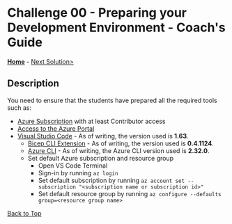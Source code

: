 # Challenge 00 - Preparing your Development Environment - Coach's Guide

**[Home](./README.md)** - [Next Solution>](./Solution-01.md)

## Description

You need to ensure that the students have prepared all the required tools such as:

- [Azure Subscription](https://azure.microsoft.com/en-us/free/) with at least Contributor access 
- [Access to the Azure Portal](https://portal.azure.com/)
- [Visual Studio Code](https://code.visualstudio.com/) - As of writing, the version used is **1.63**.
    - [Bicep CLI Extension](https://marketplace.visualstudio.com/items?itemName=ms-azuretools.vscode-bicep) - As of writing, the version used is **0.4.1124**.
    - [Azure CLI](https://docs.microsoft.com/en-us/cli/azure/update-azure-cli) - As of writing, the Azure CLI version used is **2.32.0**.
    - Set default Azure subscription and resource group
        - Open VS Code Terminal
        - Sign-in by running ```az login``` 
        - Set default subscription by running ```az account set --subscription "<subscription name or subscription id>"```
        - Set default resource group by running ```az configure --defaults group=<resource group name>```

[Back to Top](#solution-00---preparing-your-development-environment)